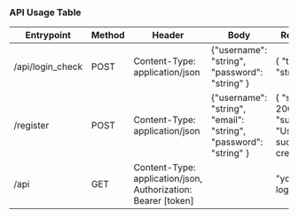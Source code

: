 ### API Usage Table
| Entrypoint       | Method | Header                                                        | Body                                                             | Response                                                             |
|------------------|--------|---------------------------------------------------------------|------------------------------------------------------------------|----------------------------------------------------------------------|
| /api/login_check | POST   | Content-Type: application/json                                | {"username": "string", "password": "string" }                    | { "token": "string" }                                                |
| /register        | POST   | Content-Type: application/json                                | {"username": "string", "email": "string", "password": "string" } | { "status": 200, "success": "User <username> successfully created" } |
| /api             | GET    | Content-Type: application/json, Authorization: Bearer [token] |                                                                  | "you are logged in"                                                  |
